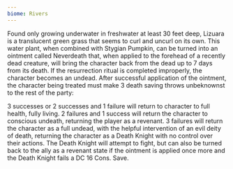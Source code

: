 ```yaml
---
biome: Rivers
---
```

Found only growing underwater in freshwater at least 30 feet deep, Lizuara is a translucent green grass that seems to curl and uncurl on its own. This water plant, when combined with Stygian Pumpkin, can be turned into an ointment called Neverdeath that, when applied to the forehead of a recently dead creature, will bring the character back from the dead up to 7 days from its death. If the resurrection ritual is completed improperly, the character becomes an undead. After successful application of the ointment, the character being treated must make 3 death saving throws unbeknownst to the rest of the party: 

3 successes or 2 successes and 1 failure will return to character to full health, fully living. 2 failures and 1 success will return the character to conscious undeath, returning the player as a revenant. 3 failures will return the character as a full undead, with the helpful intervention of an evil deity of death, returning the character as a Death Knight with no control over their actions. The Death Knight will attempt to fight, but can also be turned back to the ally as a revenant state if the ointment is applied once more and the Death Knight fails a DC 16 Cons. Save. 